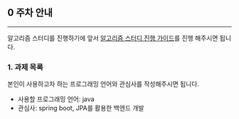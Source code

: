 ## 0 주차 안내

<hr>

알고리즘 스터디를 진행하기에 앞서 [알고리즘 스터디 진행 가이드](https://github.com/hooniverse/gdg-cnu-algorithm-study/blob/main/README.md)를 진행 해주시면 됩니다.


### 1. 과제 목록
본인이 사용하고자 하는 프로그래밍 언어와 관심사를 작성해주시면 됩니다.

* 사용할 프로그래밍 언어: java
* 관심사: spring boot, JPA를 활용한 백엔드 개발
